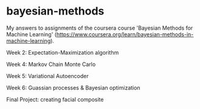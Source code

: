 # bayesian-methods
My answers to assignments of the coursera course 'Bayesian Methods for Machine Learning' (https://www.coursera.org/learn/bayesian-methods-in-machine-learning).

Week 2: Expectation-Maximization algorithm

Week 4: Markov Chain Monte Carlo

Week 5: Variational Autoencoder

Week 6: Guassian processes & Bayesian optimization

Final Project:  creating facial composite
